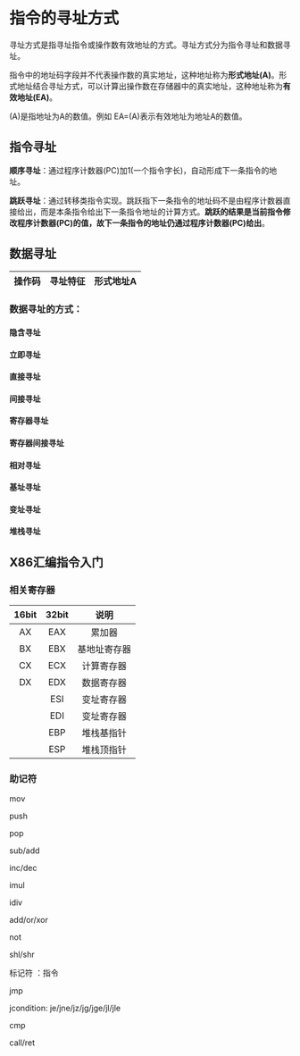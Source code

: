 # 指令的寻址方式

寻址方式是指寻址指令或操作数有效地址的方式。寻址方式分为指令寻址和数据寻址。

指令中的地址码字段并不代表操作数的真实地址，这种地址称为**形式地址(A)**。形式地址结合寻址方式，可以计算出操作数在存储器中的真实地址，这种地址称为**有效地址(EA)**。

(A)是指地址为A的数值。例如 EA=(A)表示有效地址为地址A的数值。

## 指令寻址

**顺序寻址**：通过程序计数器(PC)加1(一个指令字长)，自动形成下一条指令的地址。

**跳跃寻址**：通过转移类指令实现。跳跃指下一条指令的地址码不是由程序计数器直接给出，而是本条指令给出下一条指令地址的计算方式。**跳跃的结果是当前指令修改程序计数器(PC)的值，故下一条指令的地址仍通过程序计数器(PC)给出**。

## 数据寻址

| 操作码 | 寻址特征 | 形式地址A |
| :----: | :------: | :-------: |

### 数据寻址的方式：

#### 隐含寻址

#### 立即寻址

#### 直接寻址

#### 间接寻址

#### 寄存器寻址

#### 寄存器间接寻址

#### 相对寻址

#### 基址寻址

#### 变址寻址

#### 堆栈寻址



## X86汇编指令入门

### 相关寄存器

| 16bit | 32bit |     说明     |
| :---: | :---: | :----------: |
|  AX   |  EAX  |    累加器    |
|  BX   |  EBX  | 基地址寄存器 |
|  CX   |  ECX  |  计算寄存器  |
|  DX   |  EDX  |  数据寄存器  |
|       |  ESI  |  变址寄存器  |
|       |  EDI  |  变址寄存器  |
|       |  EBP  |  堆栈基指针  |
|       |  ESP  |  堆栈顶指针  |



### 助记符

mov

push

pop

sub/add

inc/dec

imul

idiv

add/or/xor

not

shl/shr

标记符 ：指令

jmp 

jcondition: je/jne/jz/jg/jge/jl/jle

cmp

call/ret

